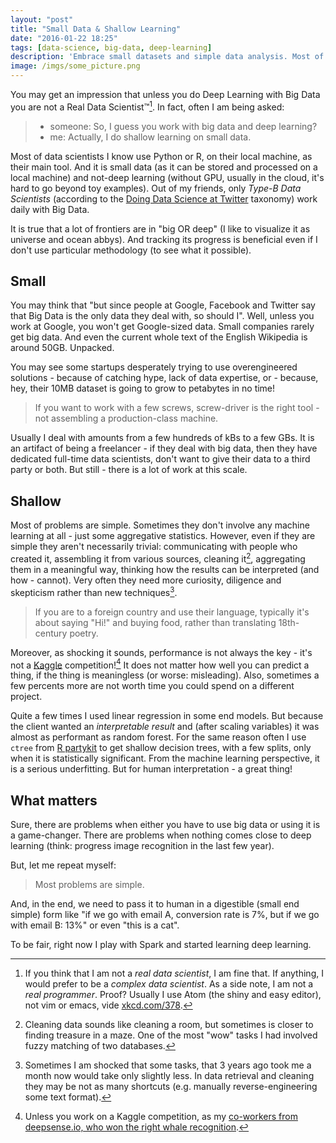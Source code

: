 ```yaml
---
layout: "post"
title: "Small Data & Shallow Learning"
date: "2016-01-22 18:25"
tags: [data-science, big-data, deep-learning]
description: 'Embrace small datasets and simple data analysis. Most of things happen there.'
image: /imgs/some_picture.png
---
```


You may get an impression that unless you do Deep Learning with Big Data you are not a Real Data Scientist™[^1]. In fact, often I am being asked:

> * someone: So, I guess you work with big data and deep learning?
> * me: Actually, I do shallow learning on small data.

Most of data scientists I know use Python or R, on their local machine, as their main tool. And it is small data (as it can be stored and processed on a local machine) and not-deep learning (without GPU, usually in the cloud, it's hard to go beyond toy examples). Out of my friends, only *Type-B Data Scientists* (according to the [Doing Data Science at Twitter](https://medium.com/@rchang/my-two-year-journey-as-a-data-scientist-at-twitter-f0c13298aee6) taxonomy) work daily with Big Data.

It is true that a lot of frontiers are in "big OR deep" (I like to visualize it as universe and ocean abbys). And tracking its progress is beneficial even if I don't use particular methodology (to see what it possible).

## Small

You may think that "but since people at Google, Facebook and Twitter say that Big Data is the only data they deal with, so should I". Well, unless you work at Google, you won't get Google-sized data.
Small companies rarely get big data. And even the current whole text of the English Wikipedia is around 50GB. Unpacked.

You may see some startups desperately trying to use overengineered solutions - because of catching hype, lack of data expertise, or - because, hey, their 10MB dataset is going to grow to petabytes in no time!

> If you want to work with a few screws, screw-driver is the right tool - not assembling a production-class machine.

Usually I deal with amounts from a few hundreds of kBs to a few GBs. It is an artifact of being a freelancer - if they deal with big data, then they have dedicated full-time data scientists, don't want to give their data to a third party or both. But still - there is a lot of work at this scale.

## Shallow

Most of problems are simple. Sometimes they don't involve any machine learning at all - just some aggregative statistics. However, even if they are simple they aren't necessarily trivial: communicating with people who created it, assembling it from various sources, cleaning it[^2], aggregating them in a meaningful way, thinking how the results can be interpreted (and how - cannot). Very often they need more curiosity, diligence and skepticism rather than new techniques[^3].

> If you are to a foreign country and use their language, typically it's about saying "Hi!" and buying food, rather than translating 18th-century poetry.

Moreover, as shocking it sounds, performance is not always the key - it's not a [Kaggle](https://www.kaggle.com/) competition![^4] It does not matter how well you can predict a thing, if the thing is meaningless (or worse: misleading). Also, sometimes a few percents more are not worth time you could spend on a different project.

Quite a few times I used linear regression in some end models. But because the client wanted an *interpretable result* and (after scaling variables) it was almost as performant as random forest.
For the same reason often I use `ctree` from [R partykit](http://partykit.r-forge.r-project.org/partykit/) to get shallow decision trees, with a few splits, only when it is statistically significant. From the machine learning perspective, it is a serious underfitting. But for human interpretation - a great thing!

## What matters

Sure, there are problems when either you have to use big data or using it is a game-changer.
There are problems when nothing comes close to deep learning (think: progress image recognition in the last few year).

But, let me repeat myself:

> Most problems are simple.

And, in the end, we need to pass it to human in a digestible (small end simple) form like "if we go with email A, conversion rate is 7%, but if we go with email B: 13%" or even "this is a cat".

To be fair, right now I play with Spark and started learning deep learning.

[^1]: If you think that I am not a *real data scientist*, I am fine that. If anything, I would prefer to be a *complex data scientist*. As a side note, I am not a *real programmer*. Proof? Usually I use Atom (the shiny and easy editor), not vim or emacs, vide [xkcd.com/378](https://xkcd.com/378/).
[^2]: Cleaning data sounds like cleaning a room, but sometimes is closer to finding treasure in a maze. One of the most "wow" tasks I had involved fuzzy matching of two databases.
[^3]: Sometimes I am shocked that some tasks, that 3 years ago took me a month now would take only slightly less. In data retrieval and cleaning they may be not as many shortcuts (e.g. manually reverse-engineering some text format).
[^4]: Unless you work on a Kaggle competition, as my [co-workers from deepsense.io, who won the right whale recognition](http://deepsense.io/deep-learning-right-whale-recognition-kaggle/).
